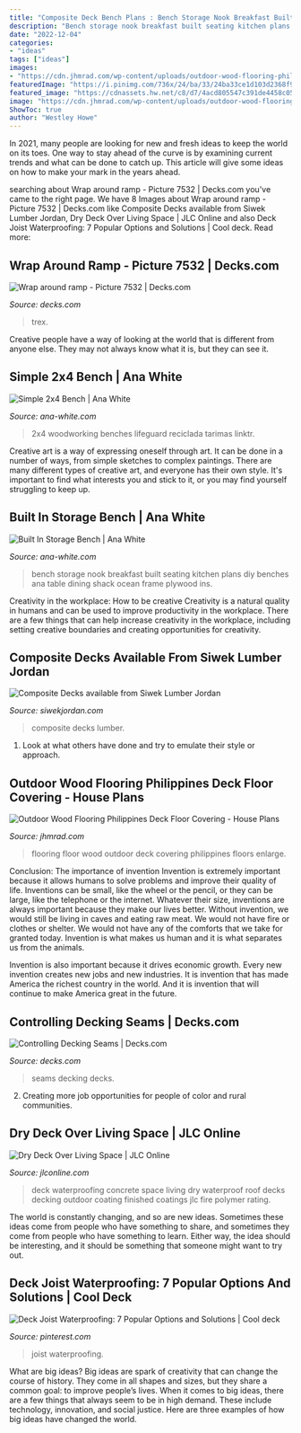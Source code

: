```yaml
---
title: "Composite Deck Bench Plans : Bench Storage Nook Breakfast Built Seating Kitchen Plans Diy Benches Ana Table Dining Shack Ocean Frame Plywood Ins"
description: "Bench storage nook breakfast built seating kitchen plans diy benches ana table dining shack ocean frame plywood ins"
date: "2022-12-04"
categories:
- "ideas"
tags: ["ideas"]
images:
- "https://cdn.jhmrad.com/wp-content/uploads/outdoor-wood-flooring-philippines-deck-floor-covering_94791.jpg"
featuredImage: "https://i.pinimg.com/736x/24/ba/33/24ba33ce1d103d2368f95437d2022830.jpg"
featured_image: "https://cdnassets.hw.net/c8/d7/4acd805547c391de4458c057fa5d/994994453-1002-jlc-drydeckover-hero-tcm96-1170602.jpg"
image: "https://cdn.jhmrad.com/wp-content/uploads/outdoor-wood-flooring-philippines-deck-floor-covering_94791.jpg"
ShowToc: true
author: "Westley Howe"
---
```



In 2021, many people are looking for new and fresh ideas to keep the world on its toes. One way to stay ahead of the curve is by examining current trends and what can be done to catch up. This article will give some ideas on how to make your mark in the years ahead.

	

		
searching about Wrap around ramp - Picture 7532 | Decks.com you've came to the right page. We have 8 Images about Wrap around ramp - Picture 7532 | Decks.com like Composite Decks available from Siwek Lumber Jordan, Dry Deck Over Living Space | JLC Online and also Deck Joist Waterproofing: 7 Popular Options and Solutions | Cool deck. Read more:
		
    
## Wrap Around Ramp - Picture 7532 | Decks.com

<img loading=lazy src="https://www.decks.com/media/whghdev3/18012516124500.jpg" onerror="this.onerror=null;this.src='https://tse3.mm.bing.net/th?id=OIP.zkcPS0oU-ULXenGzKOsOUgHaFj&amp;pid=15.1';" alt="Wrap around ramp - Picture 7532 | Decks.com">

_Source: decks.com_

>trex. 

	

Creative people have a way of looking at the world that is different from anyone else. They may not always know what it is, but they can see it.

    
## Simple 2x4 Bench | Ana White

<img loading=lazy src="http://www.ana-white.com/sites/default/files/030.JPG" onerror="this.onerror=null;this.src='https://tse3.mm.bing.net/th?id=OIP.Fh0P5T0GOcpjyJKh5z4R4AHaLH&amp;pid=15.1';" alt="Simple 2x4 Bench | Ana White">

_Source: ana-white.com_

>2x4 woodworking benches lifeguard reciclada tarimas linktr. 

	

Creative art is a way of expressing oneself through art. It can be done in a number of ways, from simple sketches to complex paintings. There are many different types of creative art, and everyone has their own style. It's important to find what interests you and stick to it, or you may find yourself struggling to keep up.

    
## Built In Storage Bench | Ana White

<img loading=lazy src="https://www.ana-white.com/sites/default/files/3154842063_1392919924.jpg" onerror="this.onerror=null;this.src='https://tse4.mm.bing.net/th?id=OIP.HfRE-hOy1i419qPKgMvZigHaFE&amp;pid=15.1';" alt="Built In Storage Bench | Ana White">

_Source: ana-white.com_

>bench storage nook breakfast built seating kitchen plans diy benches ana table dining shack ocean frame plywood ins. 

	

Creativity in the workplace: How to be creative
Creativity is a natural quality in humans and can be used to improve productivity in the workplace. There are a few things that can help increase creativity in the workplace, including setting creative boundaries and creating opportunities for creativity.

    
## Composite Decks Available From Siwek Lumber Jordan

<img loading=lazy src="https://siwekjordan.com/wp-content/uploads/10200471.jpg" onerror="this.onerror=null;this.src='https://tse4.mm.bing.net/th?id=OIP.wUjrdRHxs0zRkEDybAU0CgHaFj&amp;pid=15.1';" alt="Composite Decks available from Siwek Lumber Jordan">

_Source: siwekjordan.com_

>composite decks lumber. 

	

1. Look at what others have done and try to emulate their style or approach.

    
## Outdoor Wood Flooring Philippines Deck Floor Covering - House Plans

<img loading=lazy src="https://cdn.jhmrad.com/wp-content/uploads/outdoor-wood-flooring-philippines-deck-floor-covering_94791.jpg" onerror="this.onerror=null;this.src='https://tse4.mm.bing.net/th?id=OIP.rwiNqcBweJMiRaqBtZO1nQHaHe&amp;pid=15.1';" alt="Outdoor Wood Flooring Philippines Deck Floor Covering - House Plans">

_Source: jhmrad.com_

>flooring floor wood outdoor deck covering philippines floors enlarge. 

	

Conclusion: The importance of invention
Invention is extremely important because it allows humans to solve problems and improve their quality of life. Inventions can be small, like the wheel or the pencil, or they can be large, like the telephone or the internet. Whatever their size, inventions are always important because they make our lives better.
Without invention, we would still be living in caves and eating raw meat. We would not have fire or clothes or shelter. We would not have any of the comforts that we take for granted today. Invention is what makes us human and it is what separates us from the animals.

Invention is also important because it drives economic growth. Every new invention creates new jobs and new industries. It is invention that has made America the richest country in the world. And it is invention that will continue to make America great in the future.

    
## Controlling Decking Seams | Decks.com

<img loading=lazy src="https://decks.blob.core.windows.net/img/articles/preview/18051918261206.jpg" onerror="this.onerror=null;this.src='https://tse3.mm.bing.net/th?id=OIP.WnIogfUspIaU5fiTPBfSygAAAA&amp;pid=15.1';" alt="Controlling Decking Seams | Decks.com">

_Source: decks.com_

>seams decking decks. 

	

2. Creating more job opportunities for people of color and rural communities. 

    
## Dry Deck Over Living Space | JLC Online

<img loading=lazy src="https://cdnassets.hw.net/c8/d7/4acd805547c391de4458c057fa5d/994994453-1002-jlc-drydeckover-hero-tcm96-1170602.jpg" onerror="this.onerror=null;this.src='https://tse4.mm.bing.net/th?id=OIP.Iw1F7ngsSV-UAwI_k4OFZgHaE8&amp;pid=15.1';" alt="Dry Deck Over Living Space | JLC Online">

_Source: jlconline.com_

>deck waterproofing concrete space living dry waterproof roof decks decking outdoor coating finished coatings jlc fire polymer rating. 

	

The world is constantly changing, and so are new ideas. Sometimes these ideas come from people who have something to share, and sometimes they come from people who have something to learn. Either way, the idea should be interesting, and it should be something that someone might want to try out.

    
## Deck Joist Waterproofing: 7 Popular Options And Solutions | Cool Deck

<img loading=lazy src="https://i.pinimg.com/736x/24/ba/33/24ba33ce1d103d2368f95437d2022830.jpg" onerror="this.onerror=null;this.src='https://tse1.mm.bing.net/th?id=OIP.mmCt8-i-m-n4ItoNiLE9DgHaEc&amp;pid=15.1';" alt="Deck Joist Waterproofing: 7 Popular Options and Solutions | Cool deck">

_Source: pinterest.com_

>joist waterproofing. 

	

What are big ideas?
Big ideas are spark of creativity that can change the course of history. They come in all shapes and sizes, but they share a common goal: to improve people’s lives. When it comes to big ideas, there are a few things that always seem to be in high demand. These include technology, innovation, and social justice. Here are three examples of how big ideas have changed the world.

